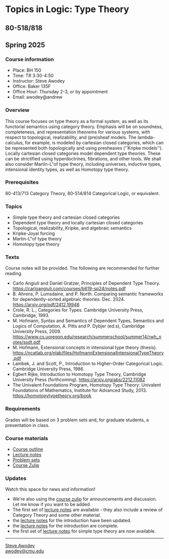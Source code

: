 # Topics in Logic: Type Theory
## 80-518/818
## Spring 2025

### Course information

- Place: BH 150
- Time: TR 3:30-4:50
- Instructor: Steve Awodey
- Office: Baker 135F
- Office Hour: Thursday 2-3, or by appointment
- Email: awodey@andrew


### Overview
This course focuses on type theory as a formal system, as well as its functorial semantics using category theory.  Emphasis will be on soundness, completeness, and representation theorems for various systems, with respect to topological, realizability, and (pre)sheaf models.  The lambda-calculus, for example, is modeled by cartesian closed categories, which can be represented both topologically and using presheaves (''Kripke models''). Locally cartesian closed categories model dependent type theories.  These can be strictified using hyperdoctrines, fibrations, and other tools.  We shall also consider Martin-L"of type theory, including universes, inductive types, intensional identity types, as well as Homotopy type theory.

### Prerequisites
80-413/713 Category Theory,  80-514/814 Categorical Logic, or equivalent.

### Topics

- Simple type theory and cartesian closed categories
- Dependent type theory and locally cartesian closed categories
- Topological, realizability, Kripke, and algebraic semantics
- Kripke-Joyal forcing
- Martin-L"of type theory
- Homotopy type theory

### Texts

Course notes will be provided. The following are recommended for further reading. 

- Carlo Angiuli and Daniel Gratzer, Principles of Dependent Type Theory. https://carloangiuli.com/courses/b619-sp24/notes.pdf
- B. Ahrens, P. Lumsdaine, and P. North. Comparing semantic frameworks for dependently-sorted algebraic theories. Dec. 2024. https://arxiv.org/pdf/2412.19946
- Crole, R. L., Categories for Types. Cambridge University Press, Cambridge, 1993.
- M. Hofmann, Syntax and Semantics of Dependent Types, Semantics and Logics of Computation, A. Pitts and P. Dybjer (ed.s), Cambridge University Press, 2009. https://www.cs.uoregon.edu/research/summerschool/summer14/rwh_notes/ssdt.pdf
- M. Hofmann, Extensional concepts in intensional type theory (thesis). https://ncatlab.org/nlab/files/HofmannExtensionalIntensionalTypeTheory.pdf
- Lambek, J. and Scott, P., Introduction to Higher-Order Categorical Logic. Cambridge University Press, 1986.
- Egbert Rijke, Introduction to Homotopy Type Theory, Cambridge University Press (forthcoming).
https://arxiv.org/abs/2212.11082
- The Univalent Foundations Program, Homotopy Type Theory: Univalent Foundations of Mathematics, Institute for Advanced Study, 2013. https://homotopytypetheory.org/book


### Requirements

Grades will be based on 3 problem sets and, for graduate students, a presentation in class.

### Course materials

- [Course outline](./outline/)
- [Lecture notes](/typetheory/notes/)
- [Problem sets](/typetheory/hw/)
- [Course Zulip](https://baker.hott.dev/#narrow/stream/48-Type-Theory-Course)

### Updates
Watch this space for news and information!
- We're also using the [course zulip](https://baker.hott.dev/#narrow/stream/48-Type-Theory-Course) for announcements and discussion. Let me know if you want to be added.
- The first set of [lecture notes](/typetheory/notes/typetheory1.pdf) are available - they also include a review of Category Theory and some other material.
- the [lecture notes](/typetheory/notes/typetheory1.pdf) for the introduction have been updated.
- the [lecture notes](/typetheory/notes/typetheory1.pdf) for the introduction are complete.
- the first set of [lecture notes](/typetheory/notes/typetheory2a.pdf) for simple type theory are now available.
<!---
- Also check out the course notes from [Fischbachau](../fischbachau/) for a bigger picture.
- The [lecture notes](/catlog/notes/catlog1.pdf) for (the first half of) Chapter 1 on Algebraic Theories are available.  
- A [problem set](/catlog/hw/catloghw1.pdf) for Chapter 1 on Algebraic Theories is available. 
- The [lecture notes](/catlog/notes/catlog1.pdf) for Chapter 1 on Algebraic Theories are now complete. 
- Some possible grad student topics are being compiled [here](/catlog/hw/).    
- The first problem set is due on Tuesday 13 February, in class.
- A [problem set](/catlog/hw/catloghw2.pdf) for Chapter 2 on Propositional Logic is available.
- The notes on [propositional logic](/catlog/notes/catlog2.pdf) are now complete.
- The second problem set is due in class on Tuesday 12 March.
- The first section of the notes on [first-order logic](/catlog/notes/catlog3A.pdf) are now online.
- The third problem set is due in class on Tuesday 9 April.
- The notes on [first-order logic](/catlog/notes/catlog3.pdf) are now complete.
- Graduate student lectures will be in the last week of the semester, April 23 and 25.
- The notes on [first-order logic](/catlog/notes/catlog3.pdf) now include a final section on hyperdoctrines.
- The first half of the notes on [simple type theory](/catlog/notes/catlog4A.pdf) are now online.
- The notes on [type theory](/catlog/notes/catlog4.pdf), including a section on dependent types, are now complete and available online.
- The fourth and final [problem set](/catlog/hw/catloghw4.pdf) for undergraduates is now online.
- Students lectures will be in the last 2 weeks of the semester, April 17, 19, 25, and 27.

-->

<hr WIDTH="100%">
<div CLASS="bottom"><a href="http://www.andrew.cmu.edu/~awodey/"></a></div>


<p CLASS="bottom"><a href="http://www.andrew.cmu.edu/~awodey/">Steve Awodey</a>
<br><a href="mailto:awodey@cmu.edu">awodey@cmu.edu</a>
